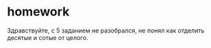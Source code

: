 # homework
Здравствуйте, с 5 заданием не разобрался, не понял как отделить десятые и сотые от целого.
